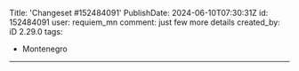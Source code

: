 Title: 'Changeset #152484091'
PublishDate: 2024-06-10T07:30:31Z
id: 152484091
user: requiem_mn
comment: just few more details
created_by: iD 2.29.0
tags:
- Montenegro

---
